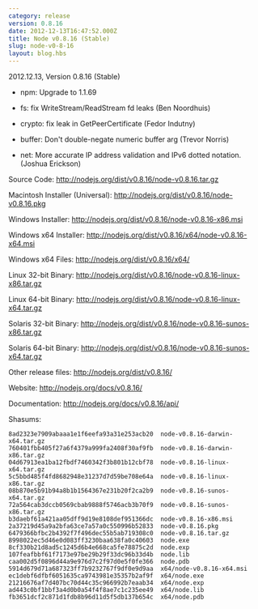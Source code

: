 ```yaml
---
category: release
version: 0.8.16
date: 2012-12-13T16:47:52.000Z
title: Node v0.8.16 (Stable)
slug: node-v0-8-16
layout: blog.hbs
---
```


2012.12.13, Version 0.8.16 (Stable)

* npm: Upgrade to 1.1.69

* fs: fix WriteStream/ReadStream fd leaks (Ben Noordhuis)

* crypto: fix leak in GetPeerCertificate (Fedor Indutny)

* buffer: Don't double-negate numeric buffer arg (Trevor Norris)

* net: More accurate IP address validation and IPv6 dotted notation. (Joshua Erickson)


Source Code: http://nodejs.org/dist/v0.8.16/node-v0.8.16.tar.gz

Macintosh Installer (Universal): http://nodejs.org/dist/v0.8.16/node-v0.8.16.pkg

Windows Installer: http://nodejs.org/dist/v0.8.16/node-v0.8.16-x86.msi

Windows x64 Installer: http://nodejs.org/dist/v0.8.16/x64/node-v0.8.16-x64.msi

Windows x64 Files: http://nodejs.org/dist/v0.8.16/x64/

Linux 32-bit Binary: http://nodejs.org/dist/v0.8.16/node-v0.8.16-linux-x86.tar.gz

Linux 64-bit Binary: http://nodejs.org/dist/v0.8.16/node-v0.8.16-linux-x64.tar.gz

Solaris 32-bit Binary: http://nodejs.org/dist/v0.8.16/node-v0.8.16-sunos-x86.tar.gz

Solaris 64-bit Binary: http://nodejs.org/dist/v0.8.16/node-v0.8.16-sunos-x64.tar.gz

Other release files: http://nodejs.org/dist/v0.8.16/

Website: http://nodejs.org/docs/v0.8.16/

Documentation: http://nodejs.org/docs/v0.8.16/api/

Shasums:

```
8ad2323e7909abaaa1e1f6eefa93a31e253acb20  node-v0.8.16-darwin-x64.tar.gz
760401fbb405f27a6f4379a999fa2408f30af9fb  node-v0.8.16-darwin-x86.tar.gz
04d67913ea1ba12fbdf7460342f3b801b12cbf78  node-v0.8.16-linux-x64.tar.gz
5c5bbd485f4fd8682948e31237d7d59be708e64a  node-v0.8.16-linux-x86.tar.gz
08b870e5b91b94a8b1b1564367e231b20f2ca2b9  node-v0.8.16-sunos-x64.tar.gz
72a564cab3dccb0569cbab9888f5746acb3b70f9  node-v0.8.16-sunos-x86.tar.gz
b3daebf61a421aa05dff9d19e8108def951366dc  node-v0.8.16-x86.msi
2a37219d45a9a2bfa63ce7a57a0c550996b52833  node-v0.8.16.pkg
6479366bfbc2b4392f7f496dec55b5ab719308c0  node-v0.8.16.tar.gz
8998022ec5d46e0d083ff3230baa638fa0c40603  node.exe
8cf330b21d8ad5c1245d6b4e668ca5fe78875c2d  node.exp
107feafbbf61f7173e97be29b29f33dc96b33d4b  node.lib
caa002d5f0896d44a9e976d7c2f97d0e5f0fe366  node.pdb
5914d679d71a687323ff7b9232767f9df0e9d9aa  x64/node-v0.8.16-x64.msi
ec1debf6dfbf6051635ca9743981e35357b2af9f  x64/node.exe
21216676af7d407bc70d44c35c966992b7eaab34  x64/node.exp
ad443c0bf1bbf3a4d0b0a54f4f8ae7c1c235ee49  x64/node.lib
fb3651dcf2c871d1fdb8b96d11d5f5db137b654c  x64/node.pdb
```
